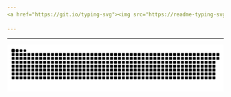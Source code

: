 ```yaml
---
<a href="https://git.io/typing-svg"><img src="https://readme-typing-svg.herokuapp.com?font=Fira+Code&weight=700&pause=1000&width=435&lines=Hello%2C+I'm+Nasida%2C+a+programmer" alt="Typing SVG" /></a>

---
```


---
<picture>
  <source media="(prefers-color-scheme: dark)" srcset="https://raw.githubusercontent.com/Nasidaaaa/Nasidaaaa/output/github-snake-dark.svg">
  <source media="(prefers-color-scheme: light)" srcset="https://raw.githubusercontent.com/Nasidaaaa/Nasidaaaa/output/github-snake.svg">
  <img alt="GitHub Snake" src="https://raw.githubusercontent.com/Nasidaaaa/Nasidaaaa/output/github-snake.svg">
</picture>
